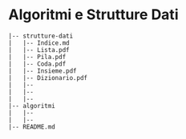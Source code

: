 # Algoritmi e Strutture Dati

```
|-- strutture-dati
|   |-- Indice.md
|   |-- Lista.pdf
|   |-- Pila.pdf
|   |-- Coda.pdf
|   |-- Insieme.pdf
|   |-- Dizionario.pdf
|   |--
|   |--
|   |--
|-- algoritmi
|   |--
|   |--
|-- README.md
```
